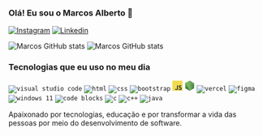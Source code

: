 ### Olá! Eu sou o Marcos Alberto 👋

[![Instagram](https://img.shields.io/badge/Instagram-E4405F?style=for-the-badge&logo=instagram&logoColor=white)](https://www.instagram.com/marcos.fkp)
[![Linkedin](https://img.shields.io/badge/LinkedIn-0077B5?style=for-the-badge&logo=linkedin&logoColor=white)](https://www.linkedin.com/in/marcos-alberto-4502a6304)

![Marcos GitHub stats](https://github-readme-stats.vercel.app/api?username=marcosffp&show_icons=true&theme=tokyonight)
![Marcos GitHub stats](https://github-readme-stats.vercel.app/api/top-langs/?username=marcosffp&layout=compact&langs_count=16&theme=tokyonight)

### Tecnologias que eu uso no meu dia


<code><img height="20" alt="visual studio code" src="https://upload.wikimedia.org/wikipedia/commons/thumb/9/9a/Visual_Studio_Code_1.35_icon.svg/512px-Visual_Studio_Code_1.35_icon.svg.png?20210804221519g"></code>
<code><img height="20" alt="html" src="https://static-00.iconduck.com/assets.00/html-5-icon-449x512-uii6qqbu.png"></code>
<code><img height="20" alt="css" src="https://logospng.org/download/css-3/logo-css-3-2048.png"></code>
<code><img height="20" alt="bootstrap" src="https://upload.wikimedia.org/wikipedia/commons/thumb/b/b2/Bootstrap_logo.svg/2560px-Bootstrap_logo.svg.png"></code>
<code><img height="20" alt="javascript" src="https://raw.githubusercontent.com/github/explore/80688e429a7d4ef2fca1e82350fe8e3517d3494d/topics/javascript/javascript.png"></code>
<code><img height="20" alt="nodejs" src="https://raw.githubusercontent.com/github/explore/80688e429a7d4ef2fca1e82350fe8e3517d3494d/topics/nodejs/nodejs.png"></code>
<code><img height="20" alt="vercel" src="https://assets.vercel.com/image/upload/front/favicon/vercel/180x180.png"></code>
<code><img height="20" alt="figma" src="https://static-00.iconduck.com/assets.00/apps-figma-icon-2048x2048-ctjj5ab7.png"></code>
<code><img height="20" alt="windows 11" src="https://img.icons8.com/?size=512&id=TuXN3JNUBGOT&format=png"></code>
<code><img height="20" alt="code blocks" src="https://cdn.icon-icons.com/icons2/1508/PNG/512/codeblocks_104542.png"></code>
<code><img height="20" alt="c" src="https://www.dialhost.com.br/blog/wp-content/uploads/2019/09/C_logo-6-150x150.png"></code>
<code><img height="20" alt="c++" src="https://upload.wikimedia.org/wikipedia/commons/thumb/1/18/ISO_C%2B%2B_Logo.svg/1822px-ISO_C%2B%2B_Logo.svg.png"></code>
<code><img height="20" alt="java" src="https://cdn-icons-png.flaticon.com/512/226/226777.png"></code>


Apaixonado por tecnologias, educação e por transformar a vida das pessoas por meio do desenvolvimento de software.
